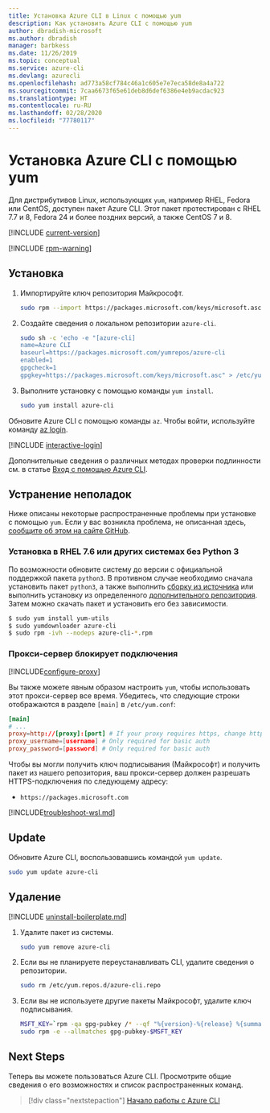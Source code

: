 ```yaml
---
title: Установка Azure CLI в Linux с помощью yum
description: Как установить Azure CLI с помощью yum
author: dbradish-microsoft
ms.author: dbradish
manager: barbkess
ms.date: 11/26/2019
ms.topic: conceptual
ms.service: azure-cli
ms.devlang: azurecli
ms.openlocfilehash: ad773a58cf784c46a1c605e7e7eca58de8a4a722
ms.sourcegitcommit: 7caa6673f65e61deb8d6def6386e4eb9acdac923
ms.translationtype: HT
ms.contentlocale: ru-RU
ms.lasthandoff: 02/28/2020
ms.locfileid: "77780117"
---
```

# <a name="install-azure-cli-with-yum"></a>Установка Azure CLI с помощью yum

Для дистрибутивов Linux, использующих `yum`, например RHEL, Fedora или CentOS, доступен пакет Azure CLI. Этот пакет протестирован с RHEL 7.7 и 8, Fedora 24 и более поздних версий, а также CentOS 7 и 8.

[!INCLUDE [current-version](includes/current-version.md)]

[!INCLUDE [rpm-warning](includes/rpm-warning.md)]

## <a name="install"></a>Установка

1. Импортируйте ключ репозитория Майкрософт.

   ```bash
   sudo rpm --import https://packages.microsoft.com/keys/microsoft.asc
   ```

2. Создайте сведения о локальном репозитории `azure-cli`.

   ```bash
   sudo sh -c 'echo -e "[azure-cli]
   name=Azure CLI
   baseurl=https://packages.microsoft.com/yumrepos/azure-cli
   enabled=1
   gpgcheck=1
   gpgkey=https://packages.microsoft.com/keys/microsoft.asc" > /etc/yum.repos.d/azure-cli.repo'
   ```

3. Выполните установку с помощью команды `yum install`.

   ```bash
   sudo yum install azure-cli
   ```

Обновите Azure CLI с помощью команды `az`. Чтобы войти, используйте команду [az login](/cli/azure/reference-index#az-login).

[!INCLUDE [interactive-login](includes/interactive-login.md)]

Дополнительные сведения о различных методах проверки подлинности см. в статье [Вход с помощью Azure CLI](authenticate-azure-cli.md).

## <a name="troubleshooting"></a>Устранение неполадок

Ниже описаны некоторые распространенные проблемы при установке с помощью `yum`. Если у вас возникла проблема, не описанная здесь, [сообщите об этом на сайте GitHub](https://github.com/Azure/azure-cli/issues).

### <a name="install-on-rhel-76-or-other-systems-without-python-3"></a>Установка в RHEL 7.6 или других системах без Python 3

По возможности обновите систему до версии с официальной поддержкой пакета `python3`. В противном случае необходимо сначала установить пакет `python3`, а также выполнить [сборку из источника](https://github.com/linux-on-ibm-z/docs/wiki/Building-Python-3.6.x) или выполнить установку из определенного [дополнительного репозитория](https://developers.redhat.com/blog/2018/08/13/install-python3-rhel/). Затем можно скачать пакет и установить его без зависимости.
```bash
$ sudo yum install yum-utils
$ sudo yumdownloader azure-cli
$ sudo rpm -ivh --nodeps azure-cli-*.rpm
```

### <a name="proxy-blocks-connection"></a>Прокси-сервер блокирует подключения

[!INCLUDE[configure-proxy](includes/configure-proxy.md)]

Вы также можете явным образом настроить `yum`, чтобы использовать этот прокси-сервер все время. Убедитесь, что следующие строки отображаются в разделе `[main]` в `/etc/yum.conf`:

```yum.conf
[main]
# ...
proxy=http://[proxy]:[port] # If your proxy requires https, change http->https
proxy_username=[username] # Only required for basic auth
proxy_password=[password] # Only required for basic auth
```

Чтобы вы могли получить ключ подписывания (Майкрософт) и получить пакет из нашего репозитория, ваш прокси-сервер должен разрешать HTTPS-подключения по следующему адресу:

* `https://packages.microsoft.com`

[!INCLUDE[troubleshoot-wsl.md](includes/troubleshoot-wsl.md)]

## <a name="update"></a>Update

Обновите Azure CLI, воспользовавшись командой `yum update`.

```bash
sudo yum update azure-cli
```

## <a name="uninstall"></a>Удаление

[!INCLUDE [uninstall-boilerplate.md](includes/uninstall-boilerplate.md)]

1. Удалите пакет из системы.

   ```bash
   sudo yum remove azure-cli
   ```

2. Если вы не планируете переустанавливать CLI, удалите сведения о репозитории.

   ```bash
   sudo rm /etc/yum.repos.d/azure-cli.repo
   ```

3. Если вы не используете другие пакеты Майкрософт, удалите ключ подписывания.

   ```bash
   MSFT_KEY=`rpm -qa gpg-pubkey /* --qf "%{version}-%{release} %{summary}\n" | grep Microsoft | awk '{print $1}'`
   sudo rpm -e --allmatches gpg-pubkey-$MSFT_KEY
   ```

## <a name="next-steps"></a>Next Steps

Теперь вы можете пользоваться Azure CLI. Просмотрите общие сведения о его возможностях и список распространенных команд.

> [!div class="nextstepaction"]
> [Начало работы с Azure CLI](get-started-with-azure-cli.md)
